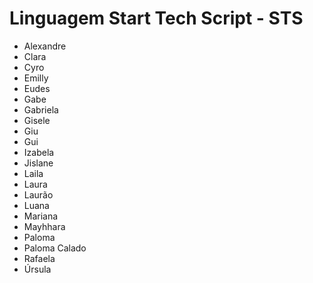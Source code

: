 # Linguagem Start Tech Script - STS

* Alexandre
* Clara
* Cyro
* Emilly
* Eudes
* Gabe
* Gabriela
* Gisele
* Giu
* Gui
* Izabela
* Jislane
* Laila
* Laura
* Laurão
* Luana
* Mariana
* Mayhhara
* Paloma 
* Paloma Calado
* Rafaela
* Úrsula